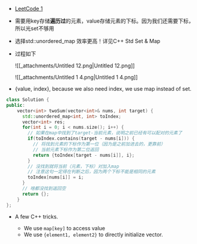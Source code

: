 - [LeetCode 1](https://leetcode.com/problems/two-sum/)
- 需要用key存储**遍历过**的元素，value存储元素的下标。因为我们还需要下标，所以光set不够用
- 选择std::unordered_map 效率更高！详见C++ Std Set & Map
- 过程如下
    
    ![[_attachments/Untitled 12.png|Untitled 12.png]]
    
    ![[_attachments/Untitled 1 4.png|Untitled 1 4.png]]
    
- {value, index}, because we also need index, we use map instead of set.

```C++
class Solution {
public:
    vector<int> twoSum(vector<int>& nums, int target) {
      std::unordered_map<int, int> toIndex;
      vector<int> res;
      for(int i = 0; i < nums.size(); i++) {
        // 如果在map中找到了target-当前元素，说明之前已经有可以配对的元素了
        if(toIndex.contains(target - nums[i])) {
          // 将找到元素的下标作为第一位（因为是之前加进去的，更靠前）
          // 当前元素下标作为第二位返回
          return {toIndex[target - nums[i]], i};
        }
        // 没找到就将当前（元素，下标）对加入map
        // 注意这句一定得在判断之后，因为两个下标不能是相同的元素
        toIndex[nums[i]] = i;
      }
      // 啥都没找到返回空
      return {};
    }
};
```

- A few C++ tricks.
    
    - We use `map[key]` to access value
    - We use `{element1, element2}` to directly initialize vector.